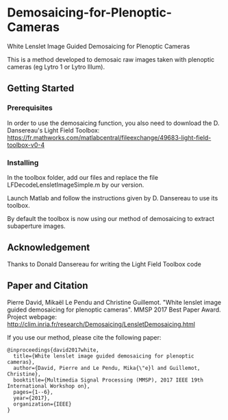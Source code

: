 # Demosaicing-for-Plenoptic-Cameras
White Lenslet Image Guided Demosaicing for Plenoptic Cameras

This is a method developed to demosaic raw images taken with plenoptic cameras (eg Lytro 1 or Lytro Illum).

## Getting Started

### Prerequisites

In order to use the demosaicing function, you also need to download the D. Dansereau's Light Field Toolbox:
https://fr.mathworks.com/matlabcentral/fileexchange/49683-light-field-toolbox-v0-4

### Installing

In the toolbox folder, add our files and replace the file LFDecodeLensletImageSimple.m by our version.

Launch Matlab and follow the instructions given by D. Dansereau to use its toolbox.

By default the toolbox is now using our method of demosaicing to extract subaperture images.

## Acknowledgement

Thanks to Donald Dansereau for writing the Light Field Toolbox code

## Paper and Citation

Pierre David, Mikaël Le Pendu and Christine Guillemot. "White lenslet image guided demosaicing for plenoptic cameras". MMSP 2017 Best Paper Award. Project webpage: http://clim.inria.fr/research/Demosaicing/LensletDemosaicing.html

If you use our method, please cite the following paper:
```
@inproceedings{david2017white,
  title={White lenslet image guided demosaicing for plenoptic cameras},
  author={David, Pierre and Le Pendu, Mika{\"e}l and Guillemot, Christine},
  booktitle={Multimedia Signal Processing (MMSP), 2017 IEEE 19th International Workshop on},
  pages={1--6},
  year={2017},
  organization={IEEE}
}
```
